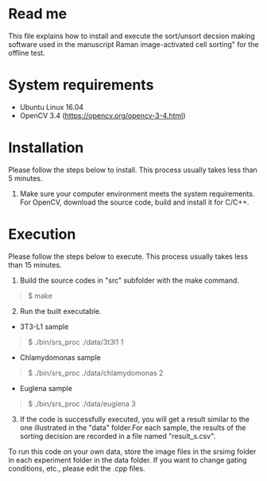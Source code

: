 # Read me

This file explains how to install and execute the sort/unsort decsion making software used in the manuscript Raman image-activated cell sorting" for the offline test.  

# System requirements

- Ubuntu Linux 16.04
- OpenCV 3.4 (https://opencv.org/opencv-3-4.html)

# Installation

Please follow the steps below to install. This process usually takes less than 5 minutes.

1. Make sure your computer environment meets the system requirements.
  For OpenCV, download the source code, build and install it for C/C++.


# Execution

Please follow the steps below to execute. This process usually takes less than 15 minutes.
 
1. Build the source codes in "src" subfolder with the make command.
> $ make
     
2. Run the built executable. 
- 3T3-L1 sample
> $ ./bin/srs_proc ./data/3t3l1 1
- Chlamydomonas sample
> $ ./bin/srs_proc ./data/chlamydomonas 2
- Euglena sample
> $ ./bin/srs_proc ./data/euglena 3

3. If the code is successfully executed, you will get a result similar to the one illustrated in the "data" folder.For each sample, the results of the sorting decision are recorded in a file named "result_s.csv". 

To run this code on your own data, store the image files in the srsimg folder in each experiment folder in the data folder. If you want to change gating conditions, etc., please edit the .cpp files.

